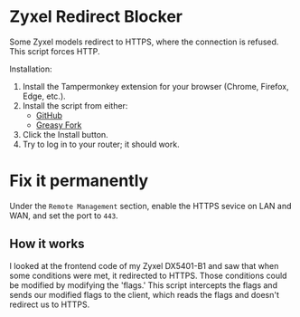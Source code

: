
# Zyxel Redirect Blocker

Some Zyxel models redirect to HTTPS, where the connection is refused. This script forces HTTP.

Installation:
1. Install the Tampermonkey extension for your browser (Chrome, Firefox, Edge, etc.).
2. Install the script from either:
   * [GitHub](https://github.com/JxxIT/Zyxel-Redirect-Blocker/raw/refs/heads/main/zyxel.user.js)
   * [Greasy Fork](https://greasyfork.org/en/scripts/532703-zyxel-redirect-blocker/code)
3. Click the Install button.
4. Try to log in to your router; it should work.

# Fix it permanently

Under the `Remote Management` section, enable the HTTPS sevice on LAN and WAN, and set the port to `443`.

## How it works

I looked at the frontend code of my Zyxel DX5401-B1 and saw that when some conditions were met, it redirected to HTTPS. Those conditions could be modified by modifying the 'flags.' This script intercepts the flags and sends our modified flags to the client, which reads the flags and doesn't redirect us to HTTPS.

